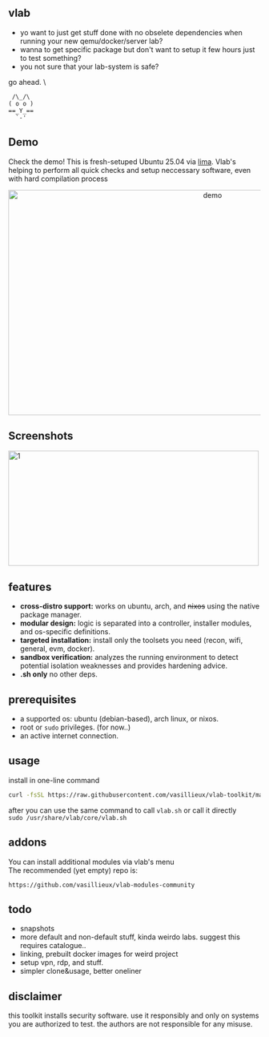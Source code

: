 ## vlab

- yo want to just get stuff done with no obselete dependencies 
when running your new qemu/docker/server lab?
- wanna to get specific package but don't want to setup it few hours just to test something?
- you not sure that your lab-system is safe?

go ahead. \

```
 /\_/\
( o o )
==_Y_==
  `-'
```

## Demo
Check the demo! This is fresh-setuped Ubuntu 25.04 via [lima](https://github.com/lima-vm/lima). 
Vlab's helping to perform all quick checks and setup neccessary software, even with hard compilation process
<p align="center">
    <img width="800" height="450" alt="demo" src="https://github.com/user-attachments/assets/7d3fdebb-805a-4460-b53a-7cc802103bcb" />
</p>

## Screenshots
<p>
    <img width="500" height="230" alt="1" src="https://github.com/user-attachments/assets/b8bd8d51-8feb-4cf9-8176-ed36b02574b1" />
</p>


## features

-   **cross-distro support:** works on ubuntu, arch, and <del>nixos</del> using the native package manager.
-   **modular design:** logic is separated into a controller, installer modules, and os-specific definitions.
-   **targeted installation:** install only the toolsets you need (recon, wifi, general, evm, docker).
-   **sandbox verification:** analyzes the running environment to detect potential isolation weaknesses and provides hardening advice.
-   **.sh only** no other deps.

## prerequisites

-   a supported os: ubuntu (debian-based), arch linux, or nixos.
-   root or `sudo` privileges. (for now..)
-   an active internet connection.

## usage

install in one-line command 
```sh
curl -fsSL https://raw.githubusercontent.com/vasillieux/vlab-toolkit/main/bootstrap.sh | sudo bash
```

after you can use the same command to call `vlab.sh` or 
call it directly \
```sudo /usr/share/vlab/core/vlab.sh```

## addons 

You can install additional modules via vlab's menu \
The recommended (yet empty) repo is:

`https://github.com/vasillieux/vlab-modules-community`

## todo 

- snapshots 
- more default and non-default stuff, kinda weirdo labs. suggest this requires catalogue..
- linking, prebuilt docker images for weird project 
- setup vpn, rdp, and stuff.
- simpler clone&usage, better oneliner 

## disclaimer

this toolkit installs security software. use it responsibly and only on systems you are authorized to test. the authors are not responsible for any misuse.
